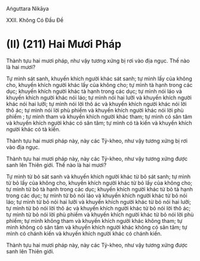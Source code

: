 Aṅguttara Nikāya

XXII. Không Có Ðầu Ðề

# (II) (211) Hai Mươi Pháp

Thành tựu hai mươi pháp, như vậy tương xứng bị rơi vào địa ngục. Thế nào là hai mươi?

Tự mình sát sanh, khuyến khích người khác sát sanh; tự mình lấy của không cho, khuyến khích người khác lấy của không cho; tự mình tà hạnh trong các dục; khuyến khích người khác tà hạnh trong các dục; tự mình nói láo và khuyến khích người khác nói láo; tự mình nói hai lưỡi và khuyến khích người khác nói hai lưỡi; tự mình nói lời thô ác và khuyến khích người khác nói lời thô ác; tự mình nói lời phù phiếm và khuyến khích người khác nói lời phù phiếm ; tự mình tham và khuyến khích người khác tham; tự mình có sân tâm và khuyến khích người khác có sân tâm; tự mình có tà kiến và khuyến khích người khác có tà kiến.

Thành tựu hai mươi pháp này, này các Tỷ-kheo, như vậy tương xứng bị rơi vào địa ngục.

Thành tựu hai mươi pháp này, này các Tỷ-kheo, như vậy tương xứng được sanh lên Thiên giới. Thế nào là hai mươi?

Tự mình từ bỏ sát sanh và khuyến khích người khác từ bỏ sát sanh; tự mình từ bỏ lấy của không cho, khuyến khích người khác từ bỏ lấy của không cho; tự mình từ bỏ tà hạnh trong các dục; khuyến khích người khác từ bỏ tà hạnh trong các dục; tự mình từ bỏ nói láo và khuyến khích người khác từ bỏ nói láo; tự mình từ bỏ nói hai lưỡi và khuyến khích người khác từ bỏ nói hai lưỡi; tự mình từ bỏ nói lời thô ác và khuyến khích người khác từ bỏ nói lời thô ác; tự mình từ bỏ nói lời phù phiếm và khuyến khích người khác từ bỏ nói lời phù phiếm; tự mình không tham và khuyến khích người khác không tham; tự mình không có sân tâm và khuyến khích người khác không có sân tâm; tự mình có chánh kiến và khuyến khích người khác có chánh kiến.

Thành tựu hai mươi pháp này, này các Tỷ-kheo, như vậy tương xứng được sanh lên Thiên giới.

